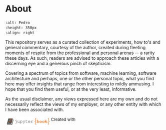 # About

```{image} images/pedro-business.jpg
:alt: Pedro
:height: 350px
:align: right
```

This repository serves as a curated collection of experiments, how to's and general commentary, courtesy of the author, created during fleeting moments of respite from the professional and personal arenas -- a rarity these days. As such, readers are advised to approach these articles with a discerning eye and a generous pinch of skepticism.

Covering a spectrum of topics from software, machine learning, software architecture and perhaps, one or the other personal topic, what you find here may offer insights that range from interesting to mildly ammusing. I hope that you find them useful, or at the very least, informative.

As the usual disclaimer, any views expressed here are my own and do not necessarily reflect the views of my employer, or any other entity with which I have been associated with.

<span style="font-size:small;">Created with</span> <a href="https://jupyterbook.org"> <img src="logo.png" alt="Jupyter Book" height="30px" style="float: left;"></a>

